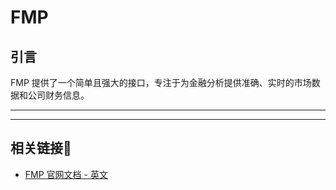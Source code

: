 # FMP


## 引言

FMP 提供了一个简单且强大的接口，专注于为金融分析提供准确、实时的市场数据和公司财务信息。

---


---

## 相关链接🔗

- [FMP 官网文档 - 英文](https://site.financialmodelingprep.com/developer/docs)
